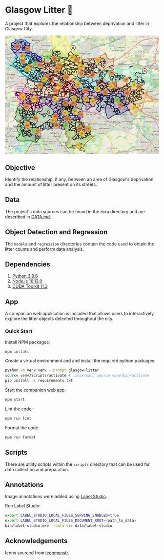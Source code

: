 # Glasgow Litter 🌟

A project that explores the relationship between deprivation and litter in Glasgow City.

![Glasgow's Litter](./images/glasgow-litter.png)

## Objective

Identify the relationship, if any, between an area of Glasgow's deprivation and the amount of litter present on its streets.

## Data

The project's data sources can be found in the `data` directory and are described in [DATA.md](docs/DATA.md).

## Object Detection and Regression

The `models` and `regression` directories contain the code used to obtain the litter counts and perform data analysis.

## Dependencies

1. [Python 3.9.6](https://www.python.org/downloads)
2. [Node.js 16.13.0](https://nodejs.org/en/download)
3. [CUDA Toolkit 11.3](https://developer.nvidia.com/cuda-11.3.0-download-archive)

## App

A companion web application is included that allows users to interactively explore the litter objects detected throughout the city.

### Quick Start

Install NPM packages:

```bash
npm install
```

Create a virtual environment and and install the required python packages:

```bash
python -m venv venv --prompt glasgow-litter
source venv/Scripts/activate # linux/mac: source venv/bin/activate
pip install -r requirements.txt
```

Start the companion web app:

```bash
npm start
```

Lint the code:

```bash
npm run lint
```

Format the code:

```bash
npm run format
```

## Scripts

There are utility scripts within the `scripts` directory that can be used for data collection and preparation.

## Annotations

Image annotations were added using [Label Studio](https://labelstud.io/).

Run Label Studio:

```bash
export LABEL_STUDIO_LOCAL_FILES_SERVING_ENABLED=true
export LABEL_STUDIO_LOCAL_FILES_DOCUMENT_ROOT=<path_to_data>
bin/label-studio.exe --data-dir data/label-studio
```

## Acknowledgements

Icons sourced from [iconmonstr](https://iconmonstr.com/license/).
